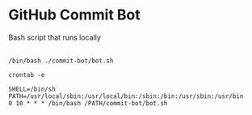 # GitHub Commit Bot


Bash script that runs locally
<br><br>

```shell
/bin/bash ./commit-bot/bot.sh
```

```shell
crontab -e
```

```shell
SHELL=/bin/sh
PATH=/usr/local/sbin:/usr/local/bin:/sbin:/bin:/usr/sbin:/usr/bin
0 10 * * * /bin/bash /PATH/commit-bot/bot.sh
```

